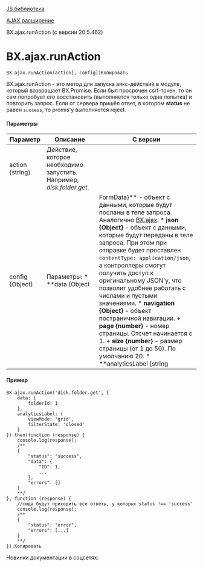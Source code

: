 [JS библиотека](/api_help/js_lib/index.php)

[AJAX расширение](/api_help/js_lib/ajax/index.php)

BX.ajax.runAction (с версии 20.5.462)

BX.ajax.runAction
=================

```
BX.ajax.runAction(action[, config])Копировать
```

BX.ajax.runAction - это метод для запуска аякс-действий в модуле, который возвращает BX.Promise. Если был просрочен csrf-токен, то он сам попробует его восстановить (выполняется только одна попытка) и повторить запрос. Если от сервера пришёл ответ, в котором **status** не равен `success`, то promis'y выполняется reject.

#### Параметры

| Параметр | Описание | С версии |
| --- | --- | --- |
| action {string} | Действие, которое необходимо запустить. Например, *disk.folder.get*. |  |
| config {Object} | Параметры:  * **data {Object|FormData}** - объект с данными, которые будут посланы в теле запроса. Аналогично [BX.ajax](/api_help/js_lib/ajax/bx_ajax.php). * **json {Object}** - объект с данными, которые будут переданы в теле запроса. При этом при отправке будет проставлен `contentType: application/json`, а контроллеры смогут получить доступ к оригинальному JSON'y, что позволит удобнее работать с числами и пустыми значениями. * **navigation {Object}** - объект постраничной навигации.   + **page {number}** - номер страницы. Отсчет начинается с 1.   + **size {number}** - размер страницы (от 1 до 50). По умолчанию 20. * **analyticsLabel {string|Object}** - необязательный параметр используется, как пометка хитов для аналитики. * **method {string}** - необязательный. По умолчанию, POST. |  |

#### Пример

```
BX.ajax.runAction('disk.folder.get', {
	data: {
		folderId: 1 
	},
	analyticsLabel: {
		viewMode: 'grid',
		filterState: 'closed'	
	}
}).then(function (response) {
	console.log(response);
	/**
	{
		"status": "success", 
		"data": {
			"ID": 1,
			...
		}, 
		"errors": []
	}
	**/			
}, function (response) {
	//сюда будут приходить все ответы, у которых status !== 'success'
	console.log(response);
	/**
	{
		"status": "error", 
		"errors": [...]
	}
	**/				
});Копировать
```

Новинки документации в соцсетях: